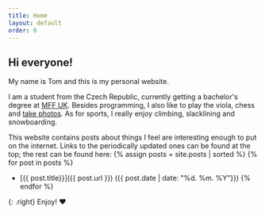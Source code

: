 ```yaml
---
title: Home
layout: default
order: 0
---
```


## Hi everyone!

My name is Tom and this is my personal website.

I am a student from the Czech Republic, currently getting a bachelor's degree at [MFF UK](https://www.mff.cuni.cz/en).
Besides programming, I also like to play the viola, chess and [take photos](https://www.instagram.com/tomas.slama/).
As for sports, I really enjoy climbing, slacklining and snowboarding.

This website contains posts about things I feel are interesting enough to put on the internet.
Links to the periodically updated ones can be found at the top; the rest can be found here: 
{% assign posts = site.posts | sorted %}
{% for post in posts %}
- [{{ post.title}}]({{ post.url }}) ({{ post.date  | date: "%d. %m. %Y"}})
{% endfor %}

{: .right}
Enjoy! ❤️
